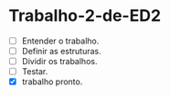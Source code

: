 # Trabalho-2-de-ED2

- [ ] Entender o trabalho.
- [ ] Definir as estruturas.
- [ ] Dividir os trabalhos.
- [ ] Testar.
- [x] trabalho pronto.
